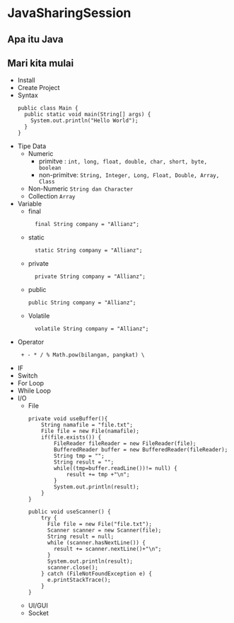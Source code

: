 # JavaSharingSession
## Apa itu Java
###
## Mari kita mulai
- Install
- Create Project
- Syntax
    ```
    public class Main {
      public static void main(String[] args) {
        System.out.println("Hello World");
      }
    }
  ```
- Tipe Data
    - Numeric
      - primitve : ```int, long, float, double, char, short, byte, boolean ```
      - non-primitve: ```String, Integer, Long, Float, Double, Array, Class```
    - Non-Numeric
      ```String dan Character```
    - Collection
      ```Array```
- Variable
    - final
      ```
        final String company = "Allianz";
      ```
    - static
      ```
        static String company = "Allianz";
      ```
    - private
      ```
        private String company = "Allianz";
      ```
    - public
        ```
        public String company = "Allianz";
      ```
    - Volatile
      ```
        volatile String company = "Allianz";
      ```
- Operator
  ```
   + - * / % Math.pow(bilangan, pangkat) \
  ```
- IF
- Switch
- For Loop
- While Loop
- I/O
  - File
    ```
    private void useBuffer(){
		String namafile = "file.txt";
		File file = new File(namafile);
		if(file.exists()) {
			FileReader fileReader = new FileReader(file);
			BufferedReader buffer = new BufferedReader(fileReader);
			String tmp = "";
			String result = "";
			while((tmp=buffer.readLine())!= null) {
				result += tmp +"\n";
			}
			System.out.println(result);
		}
	}

    public void useScanner() {
	    try {
	      File file = new File("file.txt");
	      Scanner scanner = new Scanner(file);
	      String result = null;
	      while (scanner.hasNextLine()) {
	        result += scanner.nextLine()+"\n";
	      }
	      System.out.println(result);
	      scanner.close();
	    } catch (FileNotFoundException e) {
	      e.printStackTrace();
	    }
	}
    ```
  - UI/GUI
  - Socket
  
